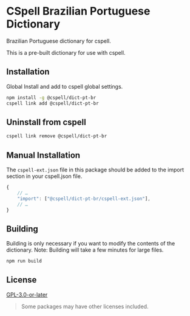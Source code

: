# CSpell Brazilian Portuguese Dictionary

Brazilian Portuguese dictionary for cspell.

This is a pre-built dictionary for use with cspell.

## Installation

Global Install and add to cspell global settings.

```sh
npm install -g @cspell/dict-pt-br
cspell link add @cspell/dict-pt-br
```

## Uninstall from cspell

```sh
cspell link remove @cspell/dict-pt-br
```

## Manual Installation

The `cspell-ext.json` file in this package should be added to the import section in your cspell.json file.

```javascript
{
    // …
    "import": ["@cspell/dict-pt-br/cspell-ext.json"],
    // …
}
```

## Building

Building is only necessary if you want to modify the contents of the dictionary. Note: Building will take a few minutes for large files.

```sh
npm run build
```

## License

[GPL-3.0-or-later](./LICENSE)

> Some packages may have other licenses included.
